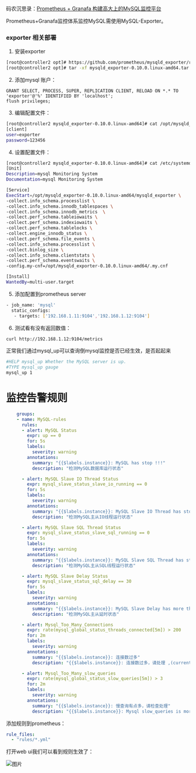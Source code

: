 码农沉思录：[Prometheus + Granafa 构建高大上的MySQL监控平台](https://mp.weixin.qq.com/s?__biz=MzAxNjM2MTk0Ng==&mid=2247494672&idx=2&sn=69d18a3bf8c5e347fab40e18d02c5c12&chksm=9bf75ca5ac80d5b39023b2991b178025cfdac6db92597ab881532a0fb8e162c586520c378aa4&mpshare=1&scene=24&srcid=1222pvdFkP3pespvABV0eIOp&sharer_sharetime=1608612421478&sharer_shareid=63281a6430fc669a5b286c6a03545e04#rd)



Prometheus+Granafa监控体系监控MySQL需使用MySQL-Exporter。

### exporter 相关部署

1. 安装exporter

```bash
[root@controller2 opt]# https://github.com/prometheus/mysqld_exporter/releases/download/v0.10.0/mysqld_exporter-0.10.0.linux-amd64.tar.gz
[root@controller2 opt]# tar -xf mysqld_exporter-0.10.0.linux-amd64.tar.gz 
```

2. 添加mysql 账户：

```mysql
GRANT SELECT, PROCESS, SUPER, REPLICATION CLIENT, RELOAD ON *.* TO 'exporter'@'%' IDENTIFIED BY 'localhost';
flush privileges;
```

3. 编辑配置文件：

```bash
[root@controller2 mysqld_exporter-0.10.0.linux-amd64]# cat /opt/mysqld_exporter-0.10.0.linux-amd64/.my.cnf 
[client]
user=exporter
password=123456
```

4. 设置配置文件：

```bash
[root@controller2 mysqld_exporter-0.10.0.linux-amd64]# cat /etc/systemd/system/mysql_exporter.service 
[Unit]
Description=mysql Monitoring System
Documentation=mysql Monitoring System

[Service]
ExecStart=/opt/mysqld_exporter-0.10.0.linux-amd64/mysqld_exporter \
-collect.info_schema.processlist \
-collect.info_schema.innodb_tablespaces \
-collect.info_schema.innodb_metrics  \
-collect.perf_schema.tableiowaits \
-collect.perf_schema.indexiowaits \
-collect.perf_schema.tablelocks \
-collect.engine_innodb_status \
-collect.perf_schema.file_events \
-collect.info_schema.processlist \
-collect.binlog_size \
-collect.info_schema.clientstats \
-collect.perf_schema.eventswaits \
-config.my-cnf=/opt/mysqld_exporter-0.10.0.linux-amd64/.my.cnf

[Install]
WantedBy=multi-user.target
```

5. 添加配置到prometheus server

```bash
- job_name: 'mysql'
  static_configs:
   - targets: ['192.168.1.11:9104','192.168.1.12:9104']
```

6. 测试看有没有返回数值：

```bash
curl http://192.168.1.12:9104/metrics
```

正常我们通过mysql_up可以查询倒mysql监控是否已经生效，是否起起来

```bash
#HELP mysql_up Whether the MySQL server is up.
#TYPE mysql_up gauge
mysql_up 1
```

# 监控告警规则

```yaml
    groups:
    - name: MySQL-rules
      rules:
      - alert: MySQL Status 
        expr: up == 0
        for: 5s 
        labels:
          severity: warning
        annotations:
          summary: "{{$labels.instance}}: MySQL has stop !!!"
          description: "检测MySQL数据库运行状态"

      - alert: MySQL Slave IO Thread Status
        expr: mysql_slave_status_slave_io_running == 0
        for: 5s 
        labels:
          severity: warning
        annotations: 
          summary: "{{$labels.instance}}: MySQL Slave IO Thread has stop !!!"
          description: "检测MySQL主从IO线程运行状态"

      - alert: MySQL Slave SQL Thread Status 
        expr: mysql_slave_status_slave_sql_running == 0
        for: 5s 
        labels:
          severity: warning
        annotations: 
          summary: "{{$labels.instance}}: MySQL Slave SQL Thread has stop !!!"
          description: "检测MySQL主从SQL线程运行状态"

      - alert: MySQL Slave Delay Status 
        expr: mysql_slave_status_sql_delay == 30
        for: 5s 
        labels:
          severity: warning
        annotations: 
          summary: "{{$labels.instance}}: MySQL Slave Delay has more than 30s !!!"
          description: "检测MySQL主从延时状态"

      - alert: Mysql_Too_Many_Connections
        expr: rate(mysql_global_status_threads_connected[5m]) > 200
        for: 2m
        labels:
          severity: warning
        annotations:
          summary: "{{$labels.instance}}: 连接数过多"
          description: "{{$labels.instance}}: 连接数过多，请处理 ,(current value is: {{ $value }})"  

      - alert: Mysql_Too_Many_slow_queries
        expr: rate(mysql_global_status_slow_queries[5m]) > 3
        for: 2m
        labels:
          severity: warning
        annotations:
          summary: "{{$labels.instance}}: 慢查询有点多，请检查处理"
          description: "{{$labels.instance}}: Mysql slow_queries is more than 3 per second ,(current value is: {{ $value }})"
```

添加规则到prometheus：

```yaml
rule_files:
  - "rules/*.yml" 
```

打开web ui我们可以看到规则生效了：

![图片](https://mmbiz.qpic.cn/mmbiz_jpg/XA3sPCPib1l5R9rKicoPuzVVAfWYhLHwiaRdZzfjybTwU4l6bibMuibofRLef2hXM3cibze7Y3211pTd2gu4gaTUje2A/640?wx_fmt=jpeg&tp=webp&wxfrom=5&wx_lazy=1&wx_co=1)